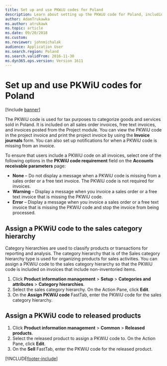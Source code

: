 ```yaml
---
title: Set up and use PKWiU codes for Poland
description: Learn about setting up the PKWiU code for Poland, including an outline on assigning a PKWiU code to the sales category hierarchy.
author: AdamTrukawka
ms.author: atrukawk
ms.topic: article
ms.date: 09/20/2018
ms.custom: 
ms.reviewer: johnmichalak
audience: Application User
ms.search.region: Poland
ms.search.validFrom: 2016-11-30
ms.dyn365.ops.version: Version 1611
---
```


# Set up and use PKWiU codes for Poland

[!include [banner](../../includes/banner.md)]

The PKWiU code is used for tax purposes to categorize goods and services sold in Poland. It is included on all sales order invoices, free text invoices, and invoices posted from the Project module. You can view the PKWiU code in the project invoice and print the project invoice by using the **Invoice journals** form. You can also set up notifications for when a PKWiU code is missing from an invoice.

To ensure that users include a PKWiU code on all invoices, select one of the following options in the **PKWiU code requirement** field on the **Accounts receivable parameters** page: 
- **None** – Do not display a message when a PKWiU code is missing from a sales order or a free text invoice. The PKWiU code is not required for invoices. 
- **Warning** – Display a message when you invoice a sales order or a free text invoice that is missing the PKWiU code. 
- **Error** – Display a message when you invoice a sales order or a free text invoice that is missing the PKWiU code and stop the invoice from being processed. 

## Assign a PKWiU code to the sales category hierarchy

Category hierarchies are used to classify products or transactions for reporting and analysis. The category hierarchy that is of the Sales category hierarchy type is used for organizing products for sales activities. You can assign a PKWiU code to the sales category hierarchy so that the PKWiU code is included on invoices that include non-inventoried items. 

1. Click **Product information management** > **Setup** > **Categories and attributes** > **Category hierarchies**. 
2. Select the sales category hierarchy. On the Action Pane, click **Edit**. 
3. On the **Assign PKWiU code** FastTab, enter the PKWiU code for the sales category hierarchy. 

## Assign a PKWiU code to released products

1. Click **Product information management** > **Common** > **Released products**. 
2. Select the released product to assign a PKWiU code to. On the Action Pane, click **Edit**. 
3. On the **Sell** FastTab, enter the PKWiU code for the released product. 


[!INCLUDE[footer-include](../../../includes/footer-banner.md)]
